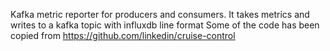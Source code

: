Kafka metric reporter for producers and consumers. It takes metrics and writes to a kafka topic with influxdb line format
Some of the code has been copied from https://github.com/linkedin/cruise-control 